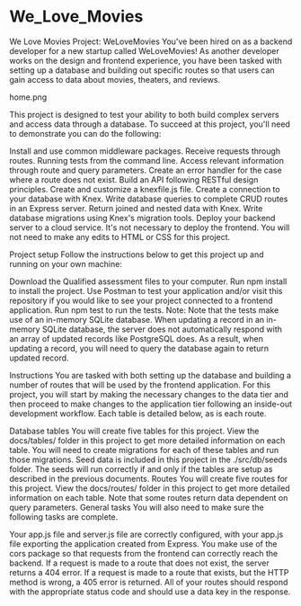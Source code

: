 # We_Love_Movies
We Love Movies
Project: WeLoveMovies
You've been hired on as a backend developer for a new startup called WeLoveMovies! As another developer works on the design and frontend experience, you have been tasked with setting up a database and building out specific routes so that users can gain access to data about movies, theaters, and reviews.

home.png

This project is designed to test your ability to both build complex servers and access data through a database. To succeed at this project, you'll need to demonstrate you can do the following:

Install and use common middleware packages.
Receive requests through routes.
Running tests from the command line.
Access relevant information through route and query parameters.
Create an error handler for the case where a route does not exist.
Build an API following RESTful design principles.
Create and customize a knexfile.js file.
Create a connection to your database with Knex.
Write database queries to complete CRUD routes in an Express server.
Return joined and nested data with Knex.
Write database migrations using Knex's migration tools.
Deploy your backend server to a cloud service. It's not necessary to deploy the frontend.
You will not need to make any edits to HTML or CSS for this project.

Project setup
Follow the instructions below to get this project up and running on your own machine:

Download the Qualified assessment files to your computer.
Run npm install to install the project.
Use Postman to test your application and/or visit this repository if you would like to see your project connected to a frontend application.
Run npm test to run the tests.
Note: Note that the tests make use of an in-memory SQLite database. When updating a record in an in-memory SQLite database, the server does not automatically respond with an array of updated records like PostgreSQL does. As a result, when updating a record, you will need to query the database again to return updated record.

Instructions
You are tasked with both setting up the database and building a number of routes that will be used by the frontend application. For this project, you will start by making the necessary changes to the data tier and then proceed to make changes to the application tier following an inside-out development workflow. Each table is detailed below, as is each route.

Database tables
You will create five tables for this project. View the docs/tables/ folder in this project to get more detailed information on each table.
You will need to create migrations for each of these tables and run those migrations.
Seed data is included in this project in the ./src/db/seeds folder. The seeds will run correctly if and only if the tables are setup as described in the previous documents.
Routes
You will create five routes for this project. View the docs/routes/ folder in this project to get more detailed information on each table. Note that some routes return data dependent on query parameters.
General tasks
You will also need to make sure the following tasks are complete.

Your app.js file and server.js file are correctly configured, with your app.js file exporting the application created from Express.
You make use of the cors package so that requests from the frontend can correctly reach the backend.
If a request is made to a route that does not exist, the server returns a 404 error.
If a request is made to a route that exists, but the HTTP method is wrong, a 405 error is returned.
All of your routes should respond with the appropriate status code and should use a data key in the response.
